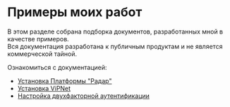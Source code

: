 
# Примеры моих работ

В этом разделе собрана подборка документов, разработанных мной в качестве примеров.  
Вся документация разработана к публичным продуктам и не является коммерческой тайной.

Ознакомиться с документацией:

- [Установка Платформы "Радар"](/pangeo.md)
- [Установка ViPNet](/vipnet-installation.md)
- [Настройка двухфакторной аутентификации](/multifactor.md)